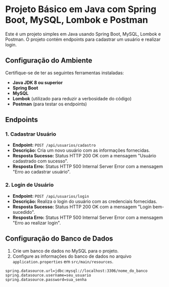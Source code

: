 # Projeto Básico em Java com Spring Boot, MySQL, Lombok e Postman

Este é um projeto simples em Java usando Spring Boot, MySQL, Lombok e Postman. O projeto contém endpoints para cadastrar um usuário e realizar login.

## Configuração do Ambiente

Certifique-se de ter as seguintes ferramentas instaladas:


- **Java JDK 8 ou superior**
- **Spring Boot**
- **MySQL**
- **Lombok** (utilizado para reduzir a verbosidade do código)
- **Postman** (para testar os endpoints)

## Endpoints

### 1. Cadastrar Usuário
- **Endpoint:** `POST /api/usuarios/cadastro`
- **Descrição:** Cria um novo usuário com as informações fornecidas.
- **Resposta Sucesso:** Status HTTP 200 OK com a mensagem "Usuário cadastrado com sucesso".
- **Resposta Erro:** Status HTTP 500 Internal Server Error com a mensagem "Erro ao cadastrar usuário".


### 2. Login de Usuário
- **Endpoint:** `POST /api/usuarios/login`
- **Descrição:** Realiza o login do usuário com as credenciais fornecidas.
- **Resposta Sucesso:** Status HTTP 200 OK com a mensagem "Login bem-sucedido".
- **Resposta Erro:** Status HTTP 500 Internal Server Error com a mensagem "Erro ao realizar login".



## Configuração do Banco de Dados

1. Crie um banco de dados no MySQL para o projeto.
2. Configure as informações do banco de dados no arquivo `application.properties` em `src/main/resources`.

```properties
spring.datasource.url=jdbc:mysql://localhost:3306/nome_do_banco
spring.datasource.username=seu_usuario
spring.datasource.password=sua_senha
